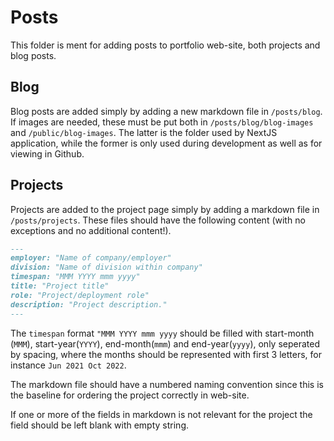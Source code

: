 # Posts
This folder is ment for adding posts to portfolio web-site, both projects and blog posts.

## Blog
Blog posts are added simply by adding a new markdown file in `/posts/blog`. If images are needed, these must be put both
in `/posts/blog/blog-images` and `/public/blog-images`. The latter is the folder used by NextJS application, while the
former is only used during development as well as for viewing in Github.

## Projects
Projects are added to the project page simply by adding a markdown file in `/posts/projects`. These files
should have the following content (with no exceptions and no additional content!).
```md
---
employer: "Name of company/employer"
division: "Name of division within company"
timespan: "MMM YYYY mmm yyyy"
title: "Project title"
role: "Project/deployment role"
description: "Project description."
---
```

The `timespan` format `"MMM YYYY mmm yyyy` should be filled with start-month (`MMM`), start-year(`YYYY`), 
end-month(`mmm`) and end-year(`yyyy`), only seperated by spacing, where the months should be represented with first 3 
letters, for instance `Jun 2021 Oct 2022`.

The markdown file should have a numbered naming convention since this is the baseline for ordering the project correctly
in web-site.

If one or more of the fields in markdown is not relevant for the project the field should be left blank with empty 
string.